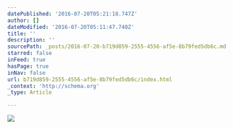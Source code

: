 ```yaml
---
datePublished: '2016-07-20T05:21:18.747Z'
author: []
dateModified: '2016-07-20T05:11:47.740Z'
title: ''
description: ''
sourcePath: _posts/2016-07-20-b719d859-2555-4556-af5e-8b79fed5db6c.md
starred: false
inFeed: true
hasPage: true
inNav: false
url: b719d859-2555-4556-af5e-8b79fed5db6c/index.html
_context: 'http://schema.org'
_type: Article

---
```

![](https://imgflo.herokuapp.com/graph/vahj1ThiexotieMo/5d1ca8526927018caf6bf612a0c3386f/croprotate.jpg?cropheight=3902&cropwidth=5834&degrees=0&input=https%3A%2F%2Fthe-grid-user-content.s3-us-west-2.amazonaws.com%2Fb29aec3c-1d38-41c0-b351-deb74f7d860b.jpg&x=0&y=0)